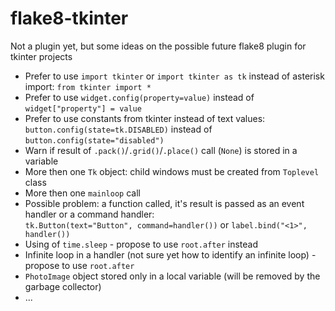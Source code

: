 # flake8-tkinter
Not a plugin yet, but some ideas on the possible future flake8 plugin for tkinter projects

- Prefer to use `import tkinter` or `import tkinter as tk` instead of asterisk import: `from tkinter import *`
- Prefer to use `widget.config(property=value)` instead of `widget["property"] = value`
- Prefer to use constants from tkinter instead of text values: `button.config(state=tk.DISABLED)` instead of `button.config(state="disabled")`
- Warn if result of `.pack()`/`.grid()`/`.place()` call (`None`) is stored in a variable
- More then one `Tk` object: child windows must be created from `Toplevel` class
- More then one `mainloop` call
- Possible problem: a function called, it's result is passed as an event handler or a command handler:  
  `tk.Button(text="Button", command=handler())` or `label.bind("<1>", handler())`
- Using of `time.sleep` - propose to use `root.after` instead
- Infinite loop in a handler (not sure yet how to identify an infinite loop) - propose to use `root.after`
- `PhotoImage` object stored only in a local variable (will be removed by the garbage collector)
- ...
